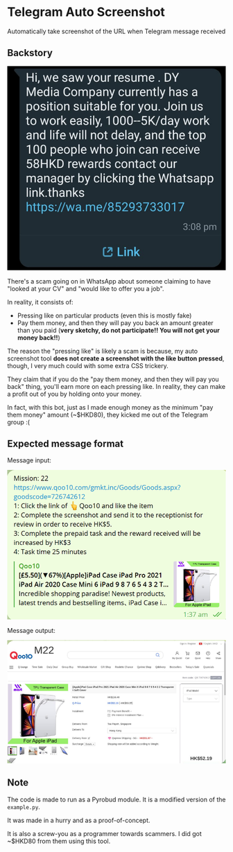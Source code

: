 # Telegram Auto Screenshot
Automatically take screenshot of the URL when Telegram message received

## Backstory

![Scam message](markdown_media/scam_message.jpg)

There's a scam going on in WhatsApp about someone claiming to have "looked at your CV" and "would like to offer you a job". 

In reality, it consists of:
- Pressing like on particular products (even this is mostly fake)
- Pay them money, and then they will pay you back an amount greater than you paid (**very sketchy, do not participate!! You will not get your money back!!**)

The reason the "pressing like" is likely a scam is because, my auto screenshot tool **does not create a screenshot with the like button pressed**, 
though, I very much could with some extra CSS trickery. 

They claim that if you do the "pay them money, and then they will pay you back" thing, you'll earn more on each pressing like. In reality, they can make a profit out of you by holding onto your money. 

In fact, with this bot, just as I made enough money as the minimum "pay them money" amount (~$HKD80), they kicked me out of the Telegram group :(

## Expected message format

Message input: 

![Expected input](markdown_media/input.png)

Message output: 

![Expected output](markdown_media/output.png)

## Note

The code is made to run as a Pyrobud module. It is a modified version of the `example.py`. 

It was made in a hurry and as a proof-of-concept. 

It is also a screw-you as a programmer towards scammers. I did got ~$HKD80 from them using this tool. 
